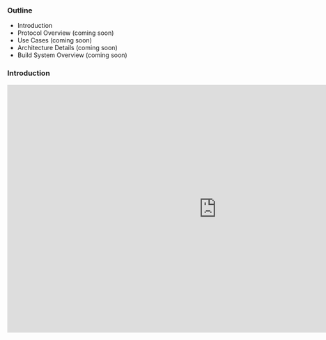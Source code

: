### Outline
- Introduction
- Protocol Overview (coming soon)
- Use Cases (coming soon)
- Architecture Details (coming soon)
- Build System Overview (coming soon)

### Introduction

<iframe 
  src="https://docs.google.com/presentation/d/e/2PACX-1vQVqCHUTQRTThD-MDLReB81IYsw1VSet4BsizPUOtFIRAouf0qFm70PUeegTpProNXueWXoXr1oIAwO/embed?start=false&loop=false&delayms=3000"
  frameborder="0" width="960" height="569"
  allowfullscreen="true" mozallowfullscreen="true" webkitallowfullscreen="true">
</iframe>
